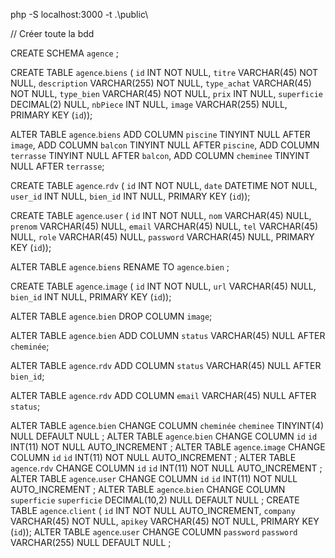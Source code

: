 php -S localhost:3000 -t .\public\

// Créer toute la bdd

CREATE SCHEMA `agence` ;

CREATE TABLE `agence`.`biens` (
`id` INT NOT NULL,
`titre` VARCHAR(45) NOT NULL,
`description` VARCHAR(255) NOT NULL,
`type_achat` VARCHAR(45) NOT NULL,
`type_bien` VARCHAR(45) NOT NULL,
`prix` INT NULL,
`superficie` DECIMAL(2) NULL,
`nbPiece` INT NULL,
`image` VARCHAR(255) NULL,
PRIMARY KEY (`id`));

ALTER TABLE `agence`.`biens` 
ADD COLUMN `piscine` TINYINT NULL AFTER `image`,
ADD COLUMN `balcon` TINYINT NULL AFTER `piscine`,
ADD COLUMN `terrasse` TINYINT NULL AFTER `balcon`,
ADD COLUMN `cheminee` TINYINT NULL AFTER `terrasse`;

CREATE TABLE `agence`.`rdv` (
`id` INT NOT NULL,
`date` DATETIME NOT NULL,
`user_id` INT NULL,
`bien_id` INT NULL,
PRIMARY KEY (`id`));

CREATE TABLE `agence`.`user` (
`id` INT NOT NULL,
`nom` VARCHAR(45) NULL,
`prenom` VARCHAR(45) NULL,
`email` VARCHAR(45) NULL,
`tel` VARCHAR(45) NULL,
`role` VARCHAR(45) NULL,
`password` VARCHAR(45) NULL,
PRIMARY KEY (`id`));

ALTER TABLE `agence`.`biens` 
RENAME TO  `agence`.`bien` ;

CREATE TABLE `agence`.`image` (
`id` INT NOT NULL,
`url` VARCHAR(45) NULL,
`bien_id` INT NULL,
PRIMARY KEY (`id`));

ALTER TABLE `agence`.`bien` 
DROP COLUMN `image`;

ALTER TABLE `agence`.`bien` 
ADD COLUMN `status` VARCHAR(45) NULL AFTER `cheminée`;

ALTER TABLE `agence`.`rdv` 
ADD COLUMN `status` VARCHAR(45) NULL AFTER `bien_id`;

ALTER TABLE `agence`.`rdv` 
ADD COLUMN `email` VARCHAR(45) NULL AFTER `status`;

ALTER TABLE `agence`.`bien` 
CHANGE COLUMN `cheminée` `cheminee` TINYINT(4) NULL DEFAULT NULL ;
ALTER TABLE `agence`.`bien` 
CHANGE COLUMN `id` `id` INT(11) NOT NULL AUTO_INCREMENT ;
ALTER TABLE `agence`.`image` 
CHANGE COLUMN `id` `id` INT(11) NOT NULL AUTO_INCREMENT ;
ALTER TABLE `agence`.`rdv` 
CHANGE COLUMN `id` `id` INT(11) NOT NULL AUTO_INCREMENT ;
ALTER TABLE `agence`.`user` 
CHANGE COLUMN `id` `id` INT(11) NOT NULL AUTO_INCREMENT ;
ALTER TABLE `agence`.`bien` 
CHANGE COLUMN `superficie` `superficie` DECIMAL(10,2) NULL DEFAULT NULL ;
CREATE TABLE `agence`.`client` (
  `id` INT NOT NULL AUTO_INCREMENT,
  `company` VARCHAR(45) NOT NULL,
  `apikey` VARCHAR(45) NOT NULL,
  PRIMARY KEY (`id`));
ALTER TABLE `agence`.`user` 
CHANGE COLUMN `password` `password` VARCHAR(255) NULL DEFAULT NULL ;
